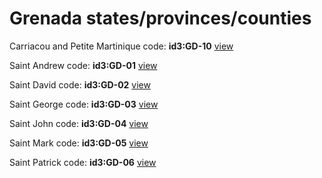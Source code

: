 # Grenada states/provinces/counties
Carriacou and Petite Martinique     code: **id3:GD-10**     [view](../export/geojson/medium/id3/gd/10.geojson)     


Saint Andrew     code: **id3:GD-01**     [view](../export/geojson/medium/id3/gd/01.geojson)     


Saint David     code: **id3:GD-02**     [view](../export/geojson/medium/id3/gd/02.geojson)     


Saint George     code: **id3:GD-03**     [view](../export/geojson/medium/id3/gd/03.geojson)     


Saint John     code: **id3:GD-04**     [view](../export/geojson/medium/id3/gd/04.geojson)     


Saint Mark     code: **id3:GD-05**     [view](../export/geojson/medium/id3/gd/05.geojson)     


Saint Patrick     code: **id3:GD-06**     [view](../export/geojson/medium/id3/gd/06.geojson)     

